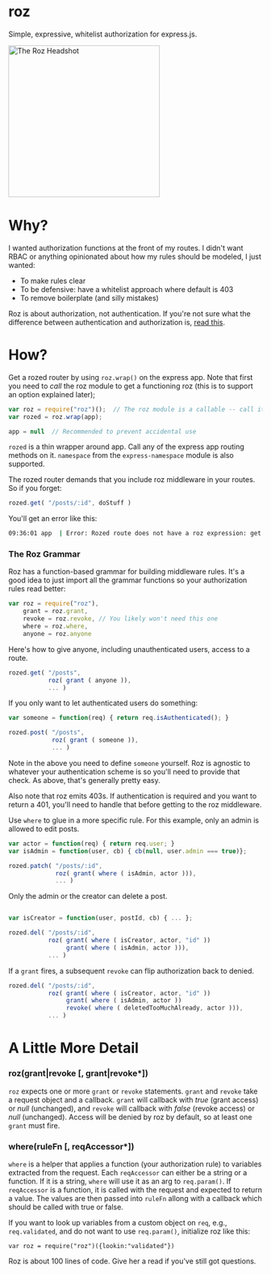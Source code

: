 roz
===
Simple, expressive, whitelist authorization for express.js.

[<img src="https://raw.github.com/nomic/roz/master/roz-night-court.jpg"
     alt="The Roz Headshot"
     height="300px"/>](http://www.imdb.com/title/tt0086770/)

Why?
====
I wanted authorization functions at the front of my routes.  I didn't want RBAC
or anything opinionated about how my rules should be modeled, I just wanted:

* To make rules clear
* To be defensive: have a whitelist approach where default is 403
* To remove boilerplate (and silly mistakes)

Roz is about authorization, not authentication.  If you're not sure what the
difference between authentication and authorization is,
[read this](http://en.wikipedia.org/wiki/Authentication#Authorization).

How?
====
Get a rozed router by using `roz.wrap()` on the express app.  Note
that first you need to *call* the roz module to get a functioning
roz (this is to support an option explained later);
```js
var roz = require("roz")();  // The roz module is a callable -- call it
var rozed = roz.wrap(app);

app = null  // Recommended to prevent accidental use
```

`rozed` is a thin wrapper around app.  Call any of the express app routing
methods on it.  `namespace` from the `express-namespace` module is also supported.

The rozed router demands that you include roz middleware in your routes.  So
if you forget:
```js
rozed.get( "/posts/:id", doStuff )
```
You'll get an error like this:
```bash
09:36:01 app  | Error: Rozed route does not have a roz expression: get /posts/:id
```

### The Roz Grammar

Roz has a function-based grammar for building middleware rules. It's a good
idea to just import all the grammar functions so your authorization rules
read better:
```js
var roz = require("roz"),
    grant = roz.grant,
    revoke = roz.revoke, // You likely won't need this one
    where = roz.where,
    anyone = roz.anyone
```

Here's how to give anyone, including unauthenticated users, access to a route.
```js
rozed.get( "/posts",
           roz( grant ( anyone )),
           ... )
```

If you only want to let authenticated users do something:
```js
var someone = function(req) { return req.isAuthenticated(); }

rozed.post( "/posts",
            roz( grant ( someone )),
            ... )
```

Note in the above you need to define `someone` yourself.  Roz is agnostic to
whatever your authentication scheme is so you'll need to provide that check.  As
above, that's generally pretty easy.

Also note that roz emits 403s.  If authentication is required and you want to
return a 401, you'll need to handle that before getting to the roz middleware.


Use `where` to glue in a more specific rule.  For this example, only
an admin is allowed to edit posts.
```js
var actor = function(req) { return req.user; }
var isAdmin = function(user, cb) { cb(null, user.admin === true)};

rozed.patch( "/posts/:id",
             roz( grant( where ( isAdmin, actor ))),
             ... )
```

Only the admin or the creator can delete a post.
```js

var isCreator = function(user, postId, cb) { ... };

rozed.del( "/posts/:id",
           roz( grant( where ( isCreator, actor, "id" ))
                grant( where ( isAdmin, actor ))),
           ... )
```

If a `grant` fires, a subsequent `revoke` can flip authorization back
to denied.
```js
rozed.del( "/posts/:id",
           roz( grant( where ( isCreator, actor, "id" ))
                grant( where ( isAdmin, actor ))
                revoke( where ( deletedTooMuchAlready, actor ))),
           ... )
```

A Little More Detail
====================

### roz(grant|revoke [, grant|revoke*])
`roz` expects one or more `grant` or `revoke` statements.  `grant`
and `revoke` take a request object and a callback.  `grant` will callback
with *true* (grant access) or *null* (unchanged), and `revoke` will callback with
*false* (revoke access) or *null* (unchanged).  Access will be denied by roz by
default, so at least one `grant` must fire.

### where(ruleFn [, reqAccessor*])
`where` is a helper that applies a function (your authorization rule) to
variables extracted from the request.  Each `reqAccessor` can either be a
string or a function.  If it is a string, `where` will use it as an arg to
`req.param()`.  If `reqAccessor` is a function, it is called with the
request and expected to return a value.  The values are then passed into `ruleFn`
allong with a callback which should be called with true or false.

If you want to look up variables from a custom object on `req`, e.g.,
`req.validated`, and do not want to use `req.param()`, initialize
roz like this:
```
var roz = require("roz")({lookin:"validated"})
```

Roz is about 100 lines of code.  Give her a read if you've still got questions.


